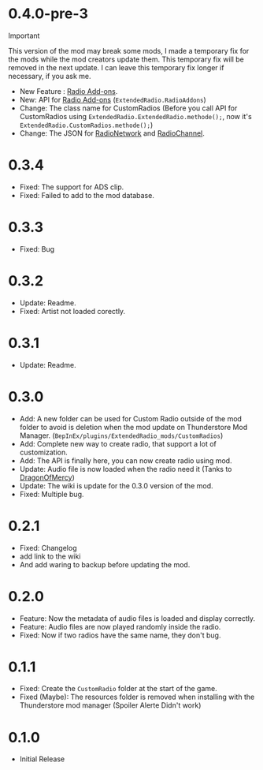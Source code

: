 # 0.4.0-pre-3

> [!IMPORTANT]  
This version of the mod may break some mods, I made a temporary fix for the mods while the mod creators update them. This temporary fix will be removed in the next update. I can leave this temporary fix longer if necessary, if you ask me.

- New Feature : [Radio Add-ons](https://github.com/AlphaGaming7780/ExtendedRadio/wiki/RadioAddons).
- New: API for [Radio Add-ons](https://github.com/AlphaGaming7780/ExtendedRadio/wiki/RadioAddons) (`ExtendedRadio.RadioAddons`)
- Change: The class name for CustomRadios (Before you call API for CustomRadios using `ExtendedRadio.ExtendedRadio.methode();`, now it's `ExtendedRadio.CustomRadios.methode();`)
- Change: The JSON for [RadioNetwork](https://github.com/AlphaGaming7780/ExtendedRadio/wiki/Radio-Elements#radio-network) and [RadioChannel](https://github.com/AlphaGaming7780/ExtendedRadio/wiki/Radio-Elements#radio-channel).

# 0.3.4
- Fixed: The support for ADS clip.
- Fixed: Failed to add to the mod database.

# 0.3.3
- Fixed: Bug

# 0.3.2
- Update: Readme.
- Fixed: Artist not loaded corectly.

# 0.3.1
- Update: Readme.

# 0.3.0
- Add: A new folder can be used for Custom Radio outside of the mod folder to avoid is deletion when the mod update on Thunderstore Mod Manager. (`BepInEx/plugins/ExtendedRadio_mods/CustomRadios`)
- Add: Complete new way to create radio, that support a lot of customization.
- Add: The API is finally here, you can now create radio using mod.
- Update: Audio file is now loaded when the radio need it (Tanks to [DragonOfMercy](https://github.com/dragonofmercy))
- Update: The wiki is update for the 0.3.0 version of the mod.
- Fixed: Multiple bug.

# 0.2.1
- Fixed: Changelog
- add link to the wiki
- And add waring to backup before updating the mod.

# 0.2.0
- Feature: Now the metadata of audio files is loaded and display correctly.
- Feature: Audio files are now played randomly inside the radio.
- Fixed: Now if two radios have the same name, they don't bug.

# 0.1.1
- Fixed: Create the `CustomRadio` folder at the start of the game.
- Fixed (Maybe): The resources folder is removed when installing with the Thunderstore mod manager (Spoiler Alerte Didn't work)

# 0.1.0
- Initial Release